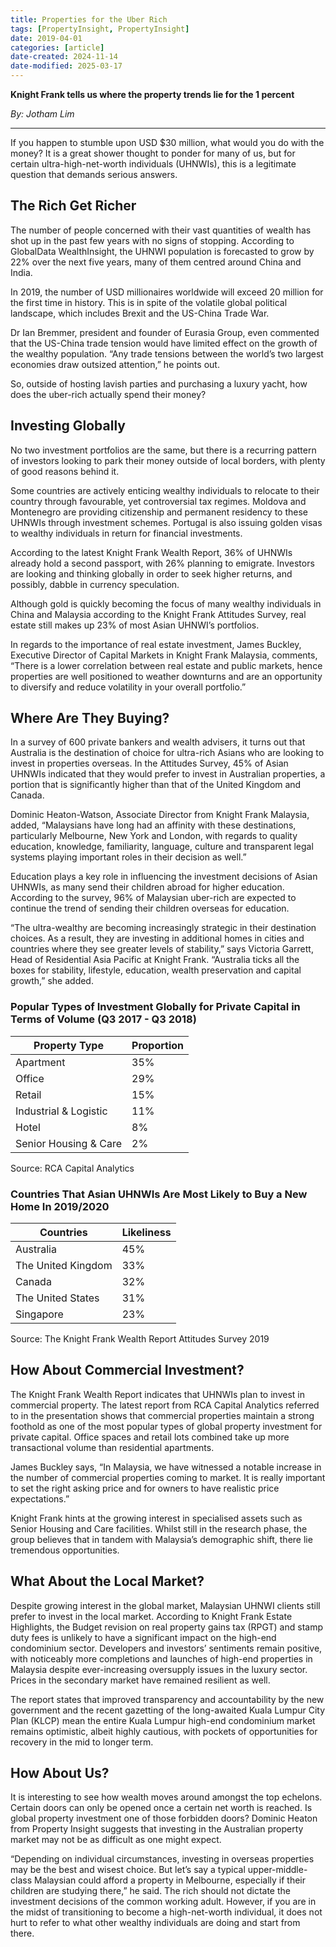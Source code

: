 ```yaml
---
title: Properties for the Uber Rich
tags: [PropertyInsight, PropertyInsight]
date: 2019-04-01
categories: [article]
date-created: 2024-11-14
date-modified: 2025-03-17
---
```


**Knight Frank tells us where the property trends lie for the 1 percent**

_By: Jotham Lim_

---

If you happen to stumble upon USD $30 million, what would you do with the money? It is a great shower thought to ponder for many of us, but for certain ultra-high-net-worth individuals (UHNWIs), this is a legitimate question that demands serious answers.

## The Rich Get Richer

The number of people concerned with their vast quantities of wealth has shot up in the past few years with no signs of stopping. According to GlobalData WealthInsight, the UHNWI population is forecasted to grow by 22% over the next five years, many of them centred around China and India.

In 2019, the number of USD millionaires worldwide will exceed 20 million for the first time in history. This is in spite of the volatile global political landscape, which includes Brexit and the US-China Trade War.

Dr Ian Bremmer, president and founder of Eurasia Group, even commented that the US-China trade tension would have limited effect on the growth of the wealthy population. “Any trade tensions between the world’s two largest economies draw outsized attention,” he points out.

So, outside of hosting lavish parties and purchasing a luxury yacht, how does the uber-rich actually spend their money?

## Investing Globally

No two investment portfolios are the same, but there is a recurring pattern of investors looking to park their money outside of local borders, with plenty of good reasons behind it.

Some countries are actively enticing wealthy individuals to relocate to their country through favourable, yet controversial tax regimes. Moldova and Montenegro are providing citizenship and permanent residency to these UHNWIs through investment schemes. Portugal is also issuing golden visas to wealthy individuals in return for financial investments.

According to the latest Knight Frank Wealth Report, 36% of UHNWIs already hold a second passport, with 26% planning to emigrate. Investors are looking and thinking globally in order to seek higher returns, and possibly, dabble in currency speculation.

Although gold is quickly becoming the focus of many wealthy individuals in China and Malaysia according to the Knight Frank Attitudes Survey, real estate still makes up 23% of most Asian UHNWI’s portfolios.

In regards to the importance of real estate investment, James Buckley, Executive Director of Capital Markets in Knight Frank Malaysia, comments, “There is a lower correlation between real estate and public markets, hence properties are well positioned to weather downturns and are an opportunity to diversify and reduce volatility in your overall portfolio.”

## Where Are They Buying?

In a survey of 600 private bankers and wealth advisers, it turns out that Australia is the destination of choice for ultra-rich Asians who are looking to invest in properties overseas. In the Attitudes Survey, 45% of Asian UHNWIs indicated that they would prefer to invest in Australian properties, a portion that is significantly higher than that of the United Kingdom and Canada.

Dominic Heaton-Watson, Associate Director from Knight Frank Malaysia, added, “Malaysians have long had an affinity with these destinations, particularly Melbourne, New York and London, with regards to quality education, knowledge, familiarity, language, culture and transparent legal systems playing important roles in their decision as well.”

Education plays a key role in influencing the investment decisions of Asian UHNWIs, as many send their children abroad for higher education. According to the survey, 96% of Malaysian uber-rich are expected to continue the trend of sending their children overseas for education.

“The ultra-wealthy are becoming increasingly strategic in their destination choices. As a result, they are investing in additional homes in cities and countries where they see greater levels of stability,” says Victoria Garrett, Head of Residential Asia Pacific at Knight Frank. “Australia ticks all the boxes for stability, lifestyle, education, wealth preservation and capital growth,” she added.

### Popular Types of Investment Globally for Private Capital in Terms of Volume (Q3 2017 - Q3 2018)

| Property Type         | Proportion |
| --------------------- | ---------- |
| Apartment             | 35%        |
| Office                | 29%        |
| Retail                | 15%        |
| Industrial & Logistic | 11%        |
| Hotel                 | 8%         |
| Senior Housing & Care | 2%         |

Source: RCA Capital Analytics

### Countries That Asian UHNWIs Are Most Likely to Buy a New Home In 2019/2020

| Countries          | Likeliness |
| ------------------ | ---------- |
| Australia          | 45%        |
| The United Kingdom | 33%        |
| Canada             | 32%        |
| The United States  | 31%        |
| Singapore          | 23%        |

Source: The Knight Frank Wealth Report Attitudes Survey 2019

## How About Commercial Investment?

The Knight Frank Wealth Report indicates that UHNWIs plan to invest in commercial property. The latest report from RCA Capital Analytics referred to in the presentation shows that commercial properties maintain a strong foothold as one of the most popular types of global property investment for private capital. Office spaces and retail lots combined take up more transactional volume than residential apartments.

James Buckley says, “In Malaysia, we have witnessed a notable increase in the number of commercial properties coming to market. It is really important to set the right asking price and for owners to have realistic price expectations.”

Knight Frank hints at the growing interest in specialised assets such as Senior Housing and Care facilities. Whilst still in the research phase, the group believes that in tandem with Malaysia’s demographic shift, there lie tremendous opportunities.

## What About the Local Market?

Despite growing interest in the global market, Malaysian UHNWI clients still prefer to invest in the local market. According to Knight Frank Estate Highlights, the Budget revision on real property gains tax (RPGT) and stamp duty fees is unlikely to have a significant impact on the high-end condominium sector. Developers and investors’ sentiments remain positive, with noticeably more completions and launches of high-end properties in Malaysia despite ever-increasing oversupply issues in the luxury sector. Prices in the secondary market have remained resilient as well.

The report states that improved transparency and accountability by the new government and the recent gazetting of the long-awaited Kuala Lumpur City Plan (KLCP) mean the entire Kuala Lumpur high-end condominium market remains optimistic, albeit highly cautious, with pockets of opportunities for recovery in the mid to longer term.

## How About Us?

It is interesting to see how wealth moves around amongst the top echelons. Certain doors can only be opened once a certain net worth is reached. Is global property investment one of those forbidden doors? Dominic Heaton from Property Insight suggests that investing in the Australian property market may not be as difficult as one might expect.

“Depending on individual circumstances, investing in overseas properties may be the best and wisest choice. But let’s say a typical upper-middle-class Malaysian could afford a property in Melbourne, especially if their children are studying there,” he said. The rich should not dictate the investment decisions of the common working adult. However, if you are in the midst of transitioning to become a high-net-worth individual, it does not hurt to refer to what other wealthy individuals are doing and start from there.
